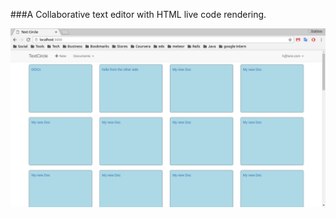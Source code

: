 ###A Collaborative text editor with HTML live code rendering.

![Alt text](/screenshots/b.png?raw=true "TextCircle")
